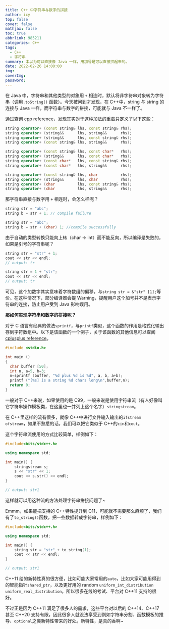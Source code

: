 ```yaml
---
title: C++ 中字符串与数字的拼接
author: icy
top: false
cover: false
mathjax: false
toc: true
abbrlink: 985211
categories: C++
tags:
  - C++
  - 字符串
summary: 本以为可以直接像 Java 一样，用加号是可以直接拼起来的。
date: 2022-02-26 14:00:00
img:
coverImg:
password:
---
```


在 Java 中，字符串和其他类型的对象用 `+` 相连时，默认将非字符串对象转为字符串（调用`.toString()` 函数）。今天被问到才发现，在 C++中，string 与 string 的连接与 Java 一样，而字符串与数字的拼接，可能就与 Java 不一样了。

通过查询 cpp reference，发现其实对于这种加法的重载只定义了以下这些：

```cpp
string operator+ (const string& lhs, const string& rhs);
string operator+ (string&&      lhs, string&&      rhs);
string operator+ (string&&      lhs, const string& rhs);
string operator+ (const string& lhs, string&&      rhs);

string operator+ (const string& lhs, const char*   rhs);
string operator+ (string&&      lhs, const char*   rhs);
string operator+ (const char*   lhs, const string& rhs);
string operator+ (const char*   lhs, string&&      rhs);

string operator+ (const string& lhs, char          rhs);
string operator+ (string&&      lhs, char          rhs);
string operator+ (char          lhs, const string& rhs);
string operator+ (char          lhs, string&&      rhs);
```

那字符串直接与数字用 `+` 相连时，会怎么样呢？

```cpp
string str = "abc";
string b = str + 1; // compile failure

string str = "abc";
string b = str + (char) 1; //compile successfully
```

由于自动的类型转换只能向上转（char -> int）而不能反向，所以编译是失败的，如果是引号的字符串呢？

```cpp
string str = "str" + 1;
cout << str << endl;
// output: tr

string str = 1 + "str";
cout << str << endl;
// output: tr
```

可见，这个加数字其实意味着字符数组的偏移，与`string str = &"str" [1];`等价。在这种情况下，部分编译器会提 Warning，提醒用户这个加号并不是表示字符串的连接，防止用户受到 Java 影响误用。



**那如何实现字符串和数字的拼接呢？**

对于 C 语言有经典的做法`sprintf`，与`printf`类似，这个函数的作用是格式化输出存到字符数组中。以下是该函数的一个例子，关于该函数的其他信息可以查阅[cplusplus reference](https://www.cplusplus.com/reference/cstdio/sprintf/)。

```cpp
#include <stdio.h>

int main ()
{
  char buffer [50];
  int n, a=5, b=3;
  n=sprintf (buffer, "%d plus %d is %d", a, b, a+b);
  printf ("[%s] is a string %d chars long\n",buffer,n);
  return 0;
}
```

一般对于 C++来说，如果使用的是 C99，一般来说是使用字符串流（有人好像叫它字符串操作模板类，在这里也一并列上这个名字）`stringstream`。

在 C++里这样的流有很多，就像 C++中进行文件输入输出的`ifstream` `ofstream`，如果不熟悉的话，我们可以把它类似于 C++的`cin`和`cout`。

这个字符串流使用的方式比较简单，样例如下：

```cpp
#include<bits/stdc++.h>

using namespace std;

int main() {
    stringstream s;
    s << "str" << 1;
    cout << s.str() << endl;
}

// output: str1
```

这样就可以用这种流的方法处理字符串拼接问题了~

Emmm，如果能把支持的 C++特性提升到 C11，可能就不需要那么麻烦了，我们有了`to_string()`函数，把一些数据转成字符串，样例如下：

```cpp
#include<bits/stdc++.h>

using namespace std;

int main() {
    string str = "str" + to_string(1);
    cout << str << endl;
}

// output: str1
```

C++11 给的新特性真的很方便，比如可能大家常用的`auto`，比如大家可能用得到的智能指针`shared_ptr`，以及更好用的 random `uniform_int_distribution` `uniform_real_distribution`，所以很多在线的考试、平台对 C++11 支持的很好。

不过正是因为 C++11 满足了很多人的需求，这些平台对以后的 C++14、C++17 甚至 C++20 支持有限，因此很多人就没法享受到例如字符串分割、函数模板的推导、`optional`之类新特性带来的好处。新特性，是真的香啊~
